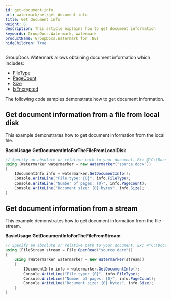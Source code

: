 ```yaml
---
id: get-document-info
url: watermark/net/get-document-info
title: Get document info
weight: 8
description: This article explains how to get document information
keywords: GroupDocs.Watermark, watermark
productName: GroupDocs.Watermark for .NET
hideChildren: True
---
```

GroupDocs.Watermark allows obtaining document information which includes:

* [FileType](https://reference.groupdocs.com/net/watermark/groupdocs.watermark.common/idocumentinfo/properties/filetype)
* [PageCount](https://reference.groupdocs.com/net/watermark/groupdocs.watermark.common/idocumentinfo/properties/pagecount)
* [Size](https://reference.groupdocs.com/net/watermark/groupdocs.watermark.common/idocumentinfo/properties/size)
* [IsEncrypted](https://reference.groupdocs.com/net/watermark/groupdocs.watermark.common/idocumentinfo/properties/isencrypted)

The following code samples demonstrate how to get document information.

## Get document information from a file from local disk

This example demonstrates how to get document information from the local file.

**BasicUsage.GetDocumentInfoForTheFileFromLocalDisk**

```csharp
// Specify an absolute or relative path to your document. Ex: @"C:\Docs\source.docx"
using (Watermarker watermarker = new Watermarker("source.docx"))
{
    IDocumentInfo info = watermarker.GetDocumentInfo();
    Console.WriteLine("File type: {0}", info.FileType);
    Console.WriteLine("Number of pages: {0}", info.PageCount);
    Console.WriteLine("Document size: {0} bytes", info.Size);
}
```

## Get document information from a stream

This example demonstrates how to get document information from the file stream.

**BasicUsage.GetDocumentInfoForTheFileFromStream**

```csharp
// Specify an absolute or relative path to your document. Ex: @"C:\Docs\source.docx"
using (FileStream stream = File.OpenRead("source.docx"))
{
    using (Watermarker watermarker = new Watermarker(stream))
    {
        IDocumentInfo info = watermarker.GetDocumentInfo();
        Console.WriteLine("File type: {0}", info.FileType);
        Console.WriteLine("Number of pages: {0}", info.PageCount);
        Console.WriteLine("Document size: {0} bytes", info.Size);
    }
}
```

